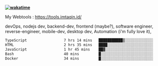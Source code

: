 **[![wakatime](https://wakatime.com/badge/user/87646243-158a-4241-a3cb-668e1fa2dbb8.svg)](https://wakatime.com/@87646243-158a-4241-a3cb-668e1fa2dbb8?style=plastic)**


My Webtools : https://tools.imtaqin.id/


devOps, nodejs dev, backend-dev, frontend (maybe?), software engineer, reverse-engineer, mobile-dev, desktop dev, Automation (i'm fully love it), 

<!--START_SECTION:waka-->

```txt
TypeScript                 7 hrs 14 mins   ███████████▒░░░░░░░░░░░░░   45.73 %
HTML                       2 hrs 35 mins   ████░░░░░░░░░░░░░░░░░░░░░   16.34 %
JavaScript                 1 hr 45 mins    ██▓░░░░░░░░░░░░░░░░░░░░░░   11.07 %
Bash                       40 mins         █░░░░░░░░░░░░░░░░░░░░░░░░   04.26 %
Docker                     34 mins         █░░░░░░░░░░░░░░░░░░░░░░░░   03.62 %
```

<!--END_SECTION:waka-->
